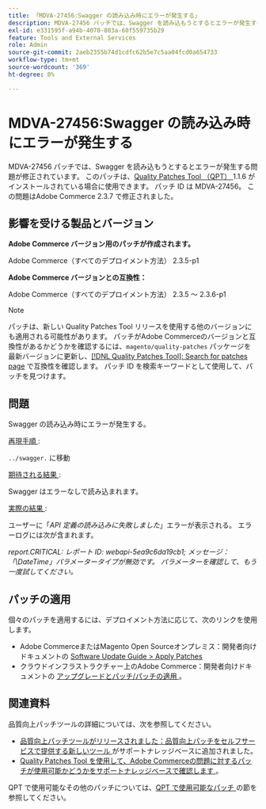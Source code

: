 ```yaml
---
title: 「MDVA-27456:Swagger の読み込み時にエラーが発生する」
description: MDVA-27456 パッチでは、Swagger を読み込もうとするとエラーが発生する問題が修正されています。 このパッチは、[Quality Patches Tool （QPT） ] （https://experienceleague.adobe.com/en/docs/commerce-operations/upgrade-guide/patches/overview） 1.1.6 がインストールされている場合に利用できます。 パッチ ID は MDVA-27456。 この問題はAdobe Commerce 2.3.7 で修正されました。
exl-id: e331595f-a94b-4070-803a-60f559735b29
feature: Tools and External Services
role: Admin
source-git-commit: 2aeb2355b74d1cdfc62b5e7c5aa04fcd0a654733
workflow-type: tm+mt
source-wordcount: '369'
ht-degree: 0%

---
```


# MDVA-27456:Swagger の読み込み時にエラーが発生する

MDVA-27456 パッチでは、Swagger を読み込もうとするとエラーが発生する問題が修正されています。 このパッチは、[Quality Patches Tool （QPT） ](https://experienceleague.adobe.com/en/docs/commerce-operations/upgrade-guide/patches/overview)1.1.6 がインストールされている場合に使用できます。 パッチ ID は MDVA-27456。 この問題はAdobe Commerce 2.3.7 で修正されました。

## 影響を受ける製品とバージョン

**Adobe Commerce バージョン用のパッチが作成されます。**

Adobe Commerce（すべてのデプロイメント方法） 2.3.5-p1

**Adobe Commerce バージョンとの互換性：**

Adobe Commerce（すべてのデプロイメント方法） 2.3.5 ～ 2.3.6-p1

>[!NOTE]
>
>パッチは、新しい Quality Patches Tool リリースを使用する他のバージョンにも適用される可能性があります。 パッチがAdobe Commerceのバージョンと互換性があるかどうかを確認するには、`magento/quality-patches` パッケージを最新バージョンに更新し、[[!DNL Quality Patches Tool]: Search for patches page](https://experienceleague.adobe.com/tools/commerce-quality-patches/index.html) で互換性を確認します。 パッチ ID を検索キーワードとして使用して、パッチを見つけます。

## 問題

Swagger の読み込み時にエラーが発生する。

<u> 再現手順 </u>:

`../swagger.` に移動

<u> 期待される結果 </u>:

Swagger はエラーなしで読み込まれます。

<u> 実際の結果 </u>:

ユーザーに「*API 定義の読み込みに失敗しました*」エラーが表示される。 エラーログには次が含まれます。

*report.CRITICAL: レポート ID: webapi-5ea9c6da19cb1; メッセージ：「\DateTime」パラメータータイプが無効です。 パラメーターを確認して、もう一度試してください。*

## パッチの適用

個々のパッチを適用するには、デプロイメント方法に応じて、次のリンクを使用します。

* Adobe CommerceまたはMagento Open Sourceオンプレミス：開発者向けドキュメントの [Software Update Guide > Apply Patches](https://experienceleague.adobe.com/en/docs/commerce-operations/tools/quality-patches-tool/usage)
* クラウドインフラストラクチャー上のAdobe Commerce：開発者向けドキュメントの [ アップグレードとパッチ/パッチの適用 ](https://experienceleague.adobe.com/en/docs/commerce-cloud-service/user-guide/develop/upgrade/apply-patches)。

## 関連資料

品質向上パッチツールの詳細については、次を参照してください。

* [ 品質向上パッチツールがリリースされました：品質向上パッチをセルフサービスで提供する新しいツール ](/help/announcements/adobe-commerce-announcements/magento-quality-patches-released-new-tool-to-self-serve-quality-patches.md) がサポートナレッジベースに追加されました。
* [Quality Patches Tool を使用して、Adobe Commerceの問題に対するパッチが使用可能かどうかをサポートナレッジベースで確認します ](/help/support-tools/patches-available-in-qpt-tool/check-patch-for-magento-issue-with-magento-quality-patches.md)。

QPT で使用可能なその他のパッチについては、[QPT で使用可能なパッチ ](https://support.magento.com/hc/en-us/sections/360010506631-Patches-available-in-QPT-tool-) の節を参照してください。
